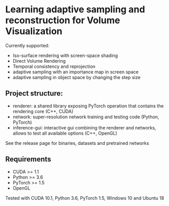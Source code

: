 # Learning adaptive sampling and reconstruction for Volume Visualization

Currently supported:
 - Iso-surface rendering with screen-space shading
 - Direct Volume Rendering
 - Temporal consistency and reprojection
 - adaptive sampling with an importance map in screen space
 - adaptive sampling in object space by changing the step size

## Project structure:
 - renderer: a shared library exposing PyTorch operation that contains the rendering core (C++, CUDA)
 - network: super-resolution network training and testing code (Python, PyTorch)
 - inference-gui: interactive gui combining the renderer and networks, allows to test all available options (C++, OpenGL)

See the release page for binaries, datasets and pretrained networks
 
## Requirements

 - CUDA >= 1.1
 - Python >= 3.6
 - PyTorch >= 1.5
 - OpenGL
 
Tested with CUDA 10.1, Python 3.6, PyTorch 1.5, Windows 10 and Ubuntu 18
